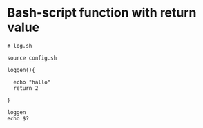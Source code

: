 # Bash-script function with return value 

```
# log.sh 

source config.sh

loggen(){

  echo "hallo"
  return 2

}

loggen
echo $?
```
